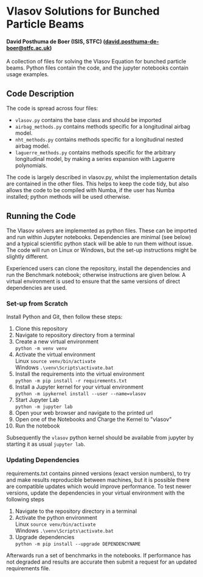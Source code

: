 # Vlasov Solutions for Bunched Particle Beams
#### David Posthuma de Boer (ISIS, STFC) (david.posthuma-de-boer@stfc.ac.uk)

A collection of files for solving the Vlasov Equation for
bunched particle beams. Python files contain the code, and the
jupyter notebooks contain usage examples.

## Code Description
The code is spread across four files:
* `vlasov.py` contains the base class and should be imported
* `airbag_methods.py` contains methods specific for a longitudinal
  airbag model.
* `nht_methods.py` contains methods specific for a longitudinal
  nested airbag model.
* `laguerre_methods.py` contains methods specific for the arbitrary
  longitudinal model, by making a series expansion with Laguerre polynomials.

The code is largely described in vlasov.py, whilst the implementation
details are contained in the other files. This helps to keep the code
tidy, but also allows the code to be compiled with Numba, if the user
has Numba installed; python methods will be used otherwise.


## Running the Code
The Vlasov solvers are implemented as python files. These can be
imported and run within Jupyter notebooks. Dependencies are minimal
(see below) and a typical scientific python stack will be able to
run them without issue. The code will run on Linux or Windows, but
the set-up instructions might be slightly different. 

Experienced users can clone the repository, install the dependencies
and run the Benchmark notebook; otherwise instructions are given below. A
virtual environment is used to ensure that the same versions of
direct dependencies are used.


### Set-up from Scratch
Install Python and Git, then follow these steps:
1. Clone this repository
2. Navigate to repository directory from a terminal
3. Create a new virtual environment  
  `python -m venv venv`
4. Activate the virtual environment  
  Linux `source venv/bin/activate`  
  Windows `.\venv\Scripts\activate.bat` 
5. Install the requirements into the virtual environment  
  `python -m pip install -r requirements.txt`
6. Install a Jupyter kernel for your virtual environment  
  `python -m ipykernel install --user --name=vlasov`
7. Start Jupyter Lab  
  `python -m jupyter lab`
8. Open your web browser and navigate to the printed url
9. Open one of the Notebooks and Charge the Kernel to "vlasov"
10. Run the notebook

Subsequently the `vlasov` python kernel should be available from jupyter
by starting it as usual `jupyter lab`.

### Updating Dependencies
requirements.txt contains pinned versions (exact version numbers),
to try and make results reproducible between machines, but it is possible
there are compatible updates which would improve performance. To test
newer versions, update the dependencies in your virtual environment
with the following steps
1. Navigate to the repository directory in a terminal
2. Activate the python environment  
  Linux `source venv/bin/activate`  
  Windows `.\venv\Scripts\activate.bat` 
3. Upgrade dependencies  
`python -m pip install --upgrade DEPENDENCYNAME`

Afterwards run a set of benchmarks in the notebooks. If performance has
not degraded and results are accurate then submit a request for an
updated requirements file.
